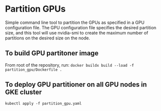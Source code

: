 # Partition GPUs

Simple command line tool to partition the GPUs as specified in a GPU configuration file. The GPU configuration file specifies the desired partition size, and this tool will use nvidia-smi to create the maximum number of partitions on the desired size on the node.

## To build GPU partitoner image
From root of the repository, run:
  `docker buildx build --load -f partition_gpu/Dockerfile .`

## To deploy GPU partitioner on all GPU nodes in GKE cluster
  `kubectl apply -f partition_gpu.yaml`
